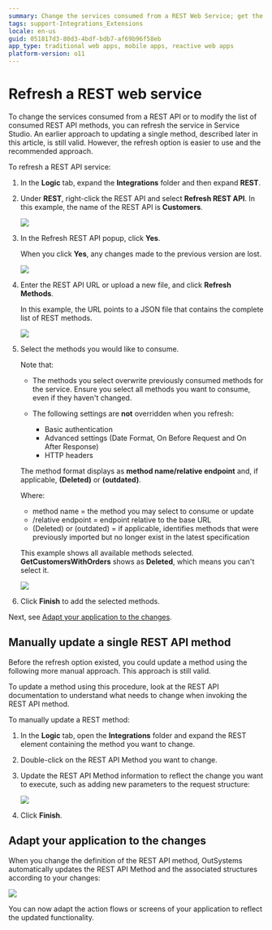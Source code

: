 ```yaml
---
summary: Change the services consumed from a REST Web Service; get the latest changes or modify the list of consumed methods in Service Studio.
tags: support-Integrations_Extensions
locale: en-us
guid: 051817d3-80d3-4bdf-bdb7-af69b96f58eb
app_type: traditional web apps, mobile apps, reactive web apps
platform-version: o11
---
```


# Refresh a REST web service

To change the services consumed from a REST API or to modify the list of consumed REST API methods, you can refresh the service in Service Studio.
An earlier approach to updating a single method, described later in this article, is still valid. However, the refresh option is easier to use and the recommended approach.

To refresh a REST API service:

1. In the **Logic** tab, expand the **Integrations** folder and then expand **REST**.

1. Under **REST**, right-click the REST API and select **Refresh REST API**. In this example, the name of the REST API is **Customers**.

    ![](images/ss-rest-refresh-1.png)

1. In the Refresh REST API popup, click **Yes**. 

    When you click **Yes**, any changes made to the previous version are lost.  

    ![](images/ss-rest-refresh-confirm-2.png)

1. Enter the REST API URL or upload a new file, and click **Refresh Methods**. 

    In this example, the URL points to a JSON file that contains the complete list of REST methods.

    ![](images/ss-rest-refresh-URL-3.png)

1. Select the methods you would like to consume. 
    
    Note that:
    
    * The methods you select overwrite previously consumed methods for the service. Ensure you select all methods you want to consume, even if they haven't changed.
    * The following settings are **not** overridden when you refresh:
            
        * Basic authentication
        * Advanced settings (Date Format, On Before Request and On After Response)
        * HTTP headers

    The method format displays as **method name/relative endpoint** and, if applicable, **(Deleted)** or **(outdated)**.

    Where:
    
    * method name = the method you may select to consume or update
    *  /relative endpoint = endpoint relative to the base URL
    *  (Deleted) or (outdated) = if applicable, identifies methods that were previously imported but no longer exist in the latest specification

    This example shows all available methods selected. **GetCustomersWithOrders** shows as **Deleted**, which means you can't select it.

    ![](images/ss-rest-refresh-methods-4.png)

1. Click **Finish** to add the selected methods.

Next, see [Adapt your application to the changes](#adapt-your-application-to-the-changes).

## Manually update a single REST API method

Before the refresh option existed, you could update a method using the following more manual approach. This approach is still valid.

To update a method using this procedure, look at the REST API documentation to understand what needs to change when invoking the REST API method.

To manually update a REST method:

1. In the **Logic** tab, open the **Integrations** folder and expand the REST element containing the method you want to change.

1. Double-click on the REST API Method you want to change.

1. Update the REST API Method information to reflect the change you want to execute, such as adding new parameters to the request structure:

    ![](images/ss-rest-change-1.png) 

1. Click **Finish**. 

## Adapt your application to the changes

When you change the definition of the REST API method, OutSystems automatically updates the REST API Method and the associated structures according to your changes:

![](images/ss-rest-change-2.png)

You can now adapt the action flows or screens of your application to reflect the updated functionality.
